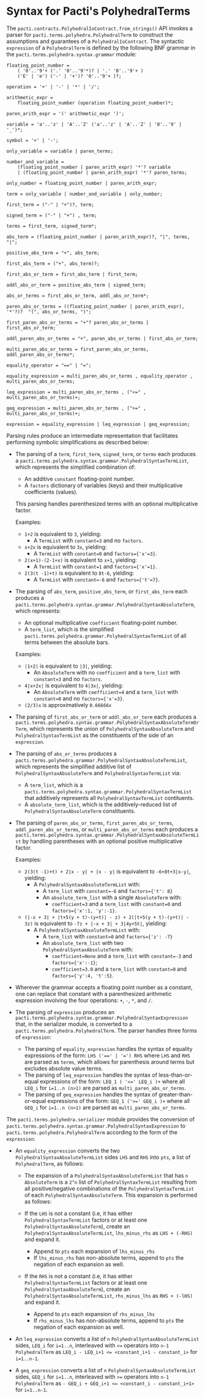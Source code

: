 # Syntax for Pacti's PolyhedralTerms

The `pacti.contracts.PolyhedralIoContract.from_strings()` API invokes a parser for `pacti.terms.polyhedra.PolyhedralTerm` to construct the assumptions and guarantees of a `PolyhedralIoContract`. The syntactic `expression` of a `PolyhedralTerm` is defined by the following BNF grammar in the `pacti.terms.polyhedra.syntax.grammar` module:

```text
floating_point_number = 
    ( '0'..'9'+ ('.' '0'..'9'*)? | '.' '0'..'9'+ )
    ('E' | 'e') ('-' | '+')? '0'..'9'+ )?;

operation = '+' | '-' | '*' | '/';

arithmetic_expr =
    floating_point_number (operation floating_point_number)*;

paren_arith_expr = '(' arithmetic_expr ')';

variable = 'a'..'z' | 'A'..'Z' ('a'..'z' | 'A'..'Z' | '0'..'9' | '_')*;

symbol = '+' | '-';

only_variable = variable | paren_terms;

number_and_variable = 
    (floating_point_number | paren_arith_expr) '*'? variable
    | (floating_point_number | paren_arith_expr) '*'? paren_terms;

only_number = floating_point_number | paren_arith_expr;

term = only_variable | number_and_variable | only_number;

first_term = ("-" | "+")?, term;

signed_term = ("-" | "+") , term;

terms = first_term, signed_term*;

abs_term = (floating_point_number | paren_arith_expr)?, "|", terms, "|";

positive_abs_term = "+", abs_term;

first_abs_term = ("+", abs_term)?;

first_abs_or_term = first_abs_term | first_term;

addl_abs_or_term = positive_abs_term | signed_term;

abs_or_terms = first_abs_or_term, addl_abs_or_term*;

paren_abs_or_terms = ((floating_point_number | paren_arith_expr), '*'?)?  "(", abs_or_terms, ")";

first_paren_abs_or_terms = "+"? paren_abs_or_terms | first_abs_or_term;

addl_paren_abs_or_terms = "+", paren_abs_or_terms | first_abs_or_term;

multi_paren_abs_or_terms = first_paren_abs_or_terms, addl_paren_abs_or_terms*;

equality_operator = "==" | "=";

equality_expression = multi_paren_abs_or_terms , equality_operator , multi_paren_abs_or_terms;

leq_expression = multi_paren_abs_or_terms , ("<=" , multi_paren_abs_or_terms)+;

geq_expression = multi_paren_abs_or_terms , (">=" , multi_paren_abs_or_terms)+;

expression = equality_expression | leq_expression | geq_expression;
```

Parsing rules produce an intermediate representation that facilitates performing symbolic simplifications as described below:

- The parsing of a `term`, `first_term`, `signed_term`, or `terms` each produces a `pacti.terms.polyhedra.syntax.grammar.PolyhedralSyntaxTermList`, which represents the simplified combination of:
  - An additive `constant` floating-point number.
  - A `factors` dictionary of variables (keys) and their multiplicative coefficients (values).

  This parsing handles parenthesized terms with an optional multiplicative factor.

  Examples:
  - `1+2` is equivalent to `3`, yielding:
    - A `TermList` with `constant=3` and no `factors`.
  - `x+2x` is equivalent to `3x`, yielding:
    - A `TermList` with `constant=0` and `factors={'x'=3}`.
  - `2(x+1)-(2-1+x)` is equivalent to `x+1`, yielding:
    - A `TermList` with `constant=1` and `factors={'x'=1}`.
  - `2(3(t -1)+t)` is equivalent to `8t-6`, yielding:
    - A `TermList` with `constant=-6` and `factors={'t'=7}`.

- The parsing of `abs_term`, `positive_abs_term`, or `first_abs_term` each produces a `pacti.terms.polyhedra.syntax.grammar.PolyhedralSyntaxAbsoluteTerm`, which represents:
  - An optional multiplicative `coefficient` floating-point number.
  - A `term_list`, which is the simplified `pacti.terms.polyhedra.grammar.PolyhedralSyntaxTermList` of all terms between the absolute bars.

  Examples:
  - `|1+2|` is equivalent to `|3|`, yielding:
    - An `AbsoluteTerm` with no `coefficient` and a `term_list` with `constant=3` and no `factors`.
  - `4|x+2x|` is equivalent to `4|3x|`, yielding:
    - An `AbsoluteTerm` with `coefficient=4` and a `term_list` with `constant=0` and no `factors={'x'=3}`.
  - `(2/3)x` is approximatively `0.66666x`
  
- The parsing of `first_abs_or_term` or `addl_abs_or_term` each produces a `pacti.terms.polyhedra.syntax.grammar.PolyhedralSyntaxAbsoluteTermOrTerm`, which represents the union of `PolyhedralSyntaxAbsoluteTerm` and `PolyhedralSyntaxTermList` as the constituents of the side of an `expression`.

- The parsing of `abs_or_terms` produces a `pacti.terms.polyhedra.grammar.PolyhedralSyntaxAbsoluteTermList`, which represents the simplified additive list of `PolyhedralSyntaxAbsoluteTerm` and `PolyhedralSyntaxTermList` via:
  - A `term_list`, which is a `pacti.terms.polyhedra.syntax.grammar.PolyhedralSyntaxTermList` that additively represents all `PolyhedralSyntaxTermList` contituents.
  - A `absolute_term_list`, which is the additively-reduced list of `PolyhedralSyntaxAbsoluteTerm` constituents.

- The parsing of `paren_abs_or_terms`, `first_paren_abs_or_terms`, `addl_paren_abs_or_terms`, or `multi_paren_abs_or_terms` each produces a `pacti.terms.polyhedra.syntax.grammar.PolyhedralSyntaxAbsoluteTermList` by handling parentheses with an optional positive multiplicative factor.

  Examples:
  - `2(3(t -1)+t) + 2|x - y| + |x - y|` is equivalent to `-6+8t+3|x-y|`, yielding:
    - A `PolyhedralSyntaxAbsoluteTermList` with:
      - A `term_list` with `constant=-6` and `factors={'t': 8}`
      - An `absolute_term_list` with a single `AbsoluteTerm` with:
        - `coefficient=3` and a `term_list` with `constant=0` and `factors={'x':1, 'y':-1}`.
  - `(|-x + 3| + |t+5(y + t)-(y+t)| - z) + 2(|t+5(y + t)-(y+t)| - 3z)` is equivalent to `-7z + |-x + 3| + 3|4y+5t|`, yielding:
    - A `PolyhedralSyntaxAbsoluteTermList` with:
      - A `term_list` with `constant=0` and `factors={'z': -7}`
      - An `absolute_term_list` with two `PolyhedralSyntaxAbsoluteTerm` with:
        - `coefficient=None` and a `term_list` with `constant=-3` and `factors={'x':-1}`;
        - `coefficient=3.0` and a `term_list` with `constant=0` and `factors={'y':4, 't':5}`.

- Wherever the grammar accepts a floating point number as a constant, one can replace that constant with a parenthesized arithmetic expression involving the four operations: `+`, `-`, `*`, and `/`.

- The parsing of `expression` produces an `pacti.terms.polyhedra.syntax.grammar.PolyhedralSyntaxExpression` that, in the serializer module, is converted to a `pacti.terms.polyhedra.PolyhedralTerm`. The parser handles three forms of `expression`:
  - The parsing of `equality_expression` handles the syntax of equality expressions of the form: `LHS ('==' | '=') RHS` where `LHS` and `RHS` are parsed as `terms`,
    which allows for parenthesis around terms but excludes absolute value terms.
  - The parsing of `leq_expression` handles the syntax of less-than-or-equal expressions of the form: `LEQ_1 ( '<=' LEQ_i )+` where all `LEQ_i` for `i=1..n (n>1)` are parsed as `multi_paren_abs_or_terms`.
  - The parsing of `geq_expression` handles the syntax of greater-than-or-equal expressions of the form: `GEQ_1 ('>=' GEQ_i )+` where all `GEQ_i` for `i=1..n (n>1)` are parsed as `multi_paren_abs_or_terms`.

The `pacti.terms.polyhedra.serializer` module provides the conversion of `pacti.terms.polyhedra.syntax.grammar.PolyhedralSyntaxExpression` to `pacti.terms.polyhedra.PolyhedralTerm` according to the form of the `expression`:

- An `equality_expression` converts the two `PolyhedralSyntaxAbsoluteTermList` sides `LHS` and `RHS` into `pts`, a list of `PolyhedralTerm`, as follows:

  - The expansion of a `PolyhedralSyntaxAbsoluteTermList` that has `n` `AbsoluteTerm` is a `2^n` list of `PolyhedralSyntaxTermList` resulting from all positive/negative combinations of the `PolyhedralSyntaxTermList` of each `PolyhedralSyntaxAbsoluteTerm`. This expansion is performed as follows:
  
  - If the `LHS` is not a constant (i.e, it has either `PolyhedralSyntaxTermList` factors or at least one `PolyhedralSyntaxAbsoluteTerm`), create an `PolyhedralSyntaxAbsoluteTermList`, `lhs_minus_rhs` as `LHS + (-RHS)` and expand it.
    - Append to `pts` each expansion of `lhs_minus_rhs`
    - If `lhs_minus_rhs` has non-absolute terms, append to `pts` the negation of each expansion as well.
  
  - If the `RHS` is not a constant (i.e, it has either `PolyhedralSyntaxTermList` factors or at least one `PolyhedralSyntaxAbsoluteTerm`), create an `PolyhedralSyntaxAbsoluteTermList`, `rhs_minus_lhs` as `RHS + (-lHS)` and expand it.
    - Append to `pts` each expansion of `rhs_minus_lhs`
    - If `rhs_minus_lhs` has non-absolute terms, append to `pts` the negation of each expansion as well.
  
- An `leq_expression` converts a list of `n` `PolyhedralSyntaxAbsoluteTermList` sides, `LEQ_i` for `i=1..n`, interleaved with `<=` operators into `n-1` `PolyhedralTerm` as `LEQ_i - LEQ_i+1 <= <constant_i+1 - constant_i>` for `i=1..n-1`.

- A `geq_expression` converts a list of `n` `PolyhedralSyntaxAbsoluteTermList` sides, `GEQ_i` for `i=1..n`, interleaved with `>=` operators into `n-1` `PolyhedralTerm` as `- GEQ_i + GEQ_i+1 <= <constant_i - constant_i+1>` for `i=1..n-1`.

